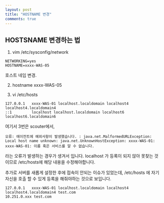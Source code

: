 ```yaml
---
layout: post
title: "HOSTNAME 변경"
comments: true
---
```


HOSTSNAME 변경하는 법
---

1. vim /etc/sysconfig/network

```
NETWORKING=yes
HOSTNAME=xxxx-WAS-05
```

호스트 네임 변경.

2. hostname xxxx-WAS-05

3. vi /etc/hosts
```
127.0.0.1   xxxx-WAS-01 localhost.localdomain localhost4 localhost4.localdomain4
::1         localhost localhost.localdomain localhost6 localhost6.localdomain6
```

여기서 3번은 scouter에서,

```
오류: 에이전트에 예외사항이 발생했습니다. : java.net.MalformedURLException: Local host name unknown: java.net.UnknownHostException: xxxx-WAS-01: xxxx-WAS-01: 이름 혹은 서비스를 알 수 없습니다.
```
라는 오류가 발생하는 경우가 생겨서 입니다.
localhost 가 등록이 되지 않아 못찾는 것이므로 /etc/hosts에 해당 내용을 수정해야합니다.

추가로 서버를 새롭게 설정한 후에 접속이 안되는 이슈가 있었는데,
/etc/hosts 에 자기 자신을 호출 할 수 있게 등록을 해줘야하는 것으로 보입니다.

```
127.0.0.1   xxxx-WAS-01 localhost.localdomain localhost4 localhost4.localdomain4 test.com
10.251.0.xxx test.com
```
